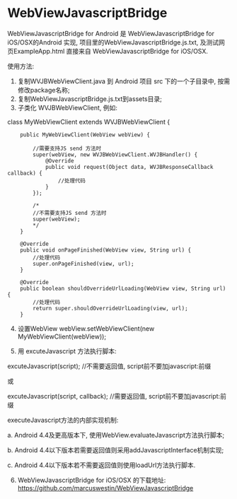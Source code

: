 # WebViewJavascriptBridge
WebViewJavascriptBridge for Android 是 WebViewJavascriptBridge for iOS/OSX的Android 实现, 项目里的WebViewJavascriptBridge.js.txt, 及测试网页ExampleApp.html 直接来自 WebViewJavascriptBridge for iOS/OSX.

使用方法:

1. 复制WVJBWebViewClient.java 到 Android 项目 src 下的一个子目录中, 按需修改package名称;
2. 复制WebViewJavascriptBridge.js.txt到assets目录;
3. 子类化 WVJBWebViewClient, 例如:

  class MyWebViewClient extends WVJBWebViewClient {
  
		public MyWebViewClient(WebView webView) {

			//需要支持JS send 方法时
			super(webView, new WVJBWebViewClient.WVJBHandler() {
  				@Override
  				public void request(Object data, WVJBResponseCallback callback) {		
  			  		//处理代码
  				}
  			});
			
	  	  	/*
  		  	//不需要支持JS send 方法时
  	  		super(webView);
  	  		*/  
		}

		@Override
		public void onPageFinished(WebView view, String url) {
			//处理代码
			super.onPageFinished(view, url);
		}

		@Override
		public boolean shouldOverrideUrlLoading(WebView view, String url) {
			//处理代码
			return super.shouldOverrideUrlLoading(view, url);
		}

4. 设置WebView
  webView.setWebViewClient(new MyWebViewClient(webView));  

5. 用 excuteJavascript 方法执行脚本:

  excuteJavascript(script); //不需要返回值, script前不要加javascript:前缀

 或
 
  excuteJavascript(script, callback); //需要返回值, script前不要加javascript:前缀

  executeJavascript方法的内部实现机制:
  
  a. Android 4.4及更高版本下, 使用WebView.evaluateJavascript方法执行脚本;
  
  b. Android 4.4以下版本若需要返回值则采用addJavascriptInterface机制实现;
  
  c. Android 4.4以下版本若不需要返回值则使用loadUrl方法执行脚本.
  

6. WebViewJavascriptBridge for iOS/OSX 的下载地址: https://github.com/marcuswestin/WebViewJavascriptBridge

